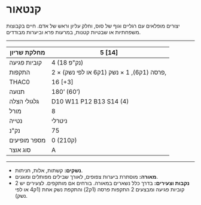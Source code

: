 # קנטאור

יצורים מופלאים עם רגליים וגוף של סוס, וחלק עליון וראש של אדם. חיים בקבוצות משפחתיות או שבטיות קטנות, במרעות פרא וביערות מבודדים.

------

| מחלקת שריון     | 5 [14]                                         |
| ---------------- | ---------------------------------------------- |
| קוביות פגיעה     | 4 (18 נק"פ)                                    |
| התקפות           | 2 × פרסה (1ק6), 1 × נשק (1ק6 או לפי נשק),      |
| THAC0            | 16 [+3]                                        |
| תנועה            | 180’ (60’)                                     |
| גלגולי הצלה      | D10 W11 P12 B13 S14 (4)                        |
| מורל             | 8                                              |
| נטייה            | ניטרלי                                         |
| נק"נ             | 75                                             |
| מספר מופיעים     | 0 (2ק10)                                       |
| סוג אוצר         | A                                              |

------

- **נשקים:** קשתות, אלות, חניתות.
- **מאורה:** מוסתרת ביערות צפופים, לאורך שבילים מפותלים ומוגנים.
- **נקבות וצעירים:** בדרך כלל נשארים במאורה. בורחים אם מותקפים. לצעירים יש 2 קוביות פגיעה ומבצעים 2 התקפות פרסה (1ק2) והתקפת נשק אחת (1ק4 או לפי נשק).